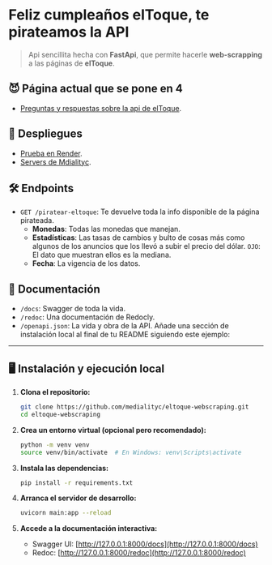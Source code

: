 # Feliz cumpleaños elToque, te pirateamos la API

> Api sencillita hecha con **FastApi**, que permite hacerle **web-scrapping**
> a las páginas de **elToque**.

## 😈 Página actual que se pone en 4

- [Preguntas y respuestas sobre la api de elToque](https://eltoque.com/preguntas-y-respuestas-sobre-la-api-de-eltoque).

## 🚀 Despliegues

- [Prueba en Render](https://feliz-cumpleannos-eltoque-te-pirateamos-la-api.onrender.com/docs).
- [Servers de Mdialityc]().

## 🛠️ Endpoints

- `GET /piratear-eltoque`: Te devuelve toda la info disponible de la página pirateada.
    - **Monedas**: Todas las monedas que manejan.
    - **Estadísticas**: Las tasas de cambios y bulto de cosas más como algunos de los anuncios que los llevó a subir el
      precio del dólar. `OJO`: El dato que muestran ellos es la mediana.
    - **Fecha**: La vigencia de los datos.

## 📖 Documentación

- `/docs`: Swagger de toda la vida.
- `/redoc`: Una documentación de Redocly.
- `/openapi.json`: La vida y obra de la API.
Añade una sección de instalación local al final de tu README siguiendo este ejemplo:

---

## 🖥️ Instalación y ejecución local

1. **Clona el repositorio:**

   ```bash
   git clone https://github.com/medialityc/eltoque-webscraping.git
   cd eltoque-webscraping
   ```

2. **Crea un entorno virtual (opcional pero recomendado):**

   ```bash
   python -m venv venv
   source venv/bin/activate  # En Windows: venv\Scripts\activate
   ```

3. **Instala las dependencias:**

   ```bash
   pip install -r requirements.txt
   ```

4. **Arranca el servidor de desarrollo:**

   ```bash
   uvicorn main:app --reload
   ```

5. **Accede a la documentación interactiva:**

   - Swagger UI: [http://127.0.0.1:8000/docs](http://127.0.0.1:8000/docs)
   - Redoc: [http://127.0.0.1:8000/redoc](http://127.0.0.1:8000/redoc)